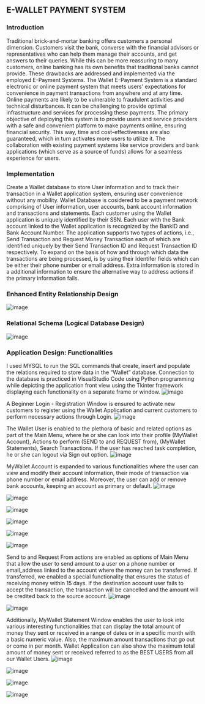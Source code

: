 ## E-WALLET PAYMENT SYSTEM

###  Introduction
Traditional brick-and-mortar banking offers customers a personal dimension. Customers visit the bank, converse with the financial advisors or representatives who can help them manage their accounts, and get answers to their queries. While this can be more reassuring to many customers, online banking has its own benefits that traditional banks cannot provide. These drawbacks are addressed and implemented via the employed E-Payment Systems. The Wallet E-Payment System is a standard electronic or online payment system that meets users' expectations for convenience in payment transactions from anywhere and at any time. Online payments are likely to be vulnerable to fraudulent activities and technical disturbances. It can be challenging to provide optimal infrastructure and services for processing these payments. The primary objective of deploying this system is to provide users and service providers with a safe and convenient platform to make payments online, ensuring financial security. This way, time and cost-effectiveness are also guaranteed, which in turn activates more users to utilize it. The collaboration with existing payment systems like service providers and bank applications (which serve as a source of funds) allows for a seamless experience for users.

### Implementation
Create a Wallet database to store User information and to track their transaction in a Wallet application system, ensuring user convenience without any mobility. Wallet Database is cosidered to be a payment network comprising of User information, user accounts, bank account information and transactions and statements. Each customer using the Wallet application is uniquely identified by their SSN. Each user with the Bank
account linked to the Wallet application is recognized by the BankID and Bank Account Number. The application supports two types of actions, i.e., Send Transaction and Request Money Transaction each of which are identified uniquely by their Send Transaction ID and Request Transaction ID respectively. To expand on the basis of how and through which data the transactions are being processed, is by using their Identifer
fields which can be either their phone number or email address. Extra information is stored in a additional information to ensure the alternative way to address actions if the primary information fails.

### Enhanced Entity Relationship Design
![image](https://github.com/user-attachments/assets/79f3adf8-6ec9-4357-a9fc-e1724a17d61a)

### Relational Schema (Logical Database Design)
![image](https://github.com/user-attachments/assets/e63458b0-feaa-44b6-b3ac-e762767e2ec9)

### Application Design: Functionalities
I used MYSQL to run the SQL commands that create, insert and populate the relations required to store data in the “Wallet” database. Connection to the database is practiced in VisualStudio Code using Python programming while depicting the application front view using the Tkinter framework displaying each functionality on a separate frame or window.
![image](https://github.com/user-attachments/assets/b3b2dbad-821d-42fb-860c-60935c69ee3f)

A Beginner Login - Registration Window is ensured to activate new customers to register using the Wallet Application and current customers to perform necessary actions through Login.
![image](https://github.com/user-attachments/assets/02ede90b-8fde-4f18-8615-41fdb57e3dff)

The Wallet User is enabled to the plethora of basic and related options as part of the Main Menu, where he or she can look into their profile (MyWallet Account), Actions to perform (SEND to and REQUEST from), (MyWallet Statements), Search Transactions. If the user has reached task completion, he or she can logout via Sign out option.
![image](https://github.com/user-attachments/assets/45184e92-b28c-4f57-987a-58753fb6a4ce)

MyWallet Account is expanded to various functionalities where the user can view and modify their account information, their mode of transaction via phone number or email address. Moreover, the user can add or remove bank accounts, keeping an account as primary or default.
![image](https://github.com/user-attachments/assets/7c2bf038-a9a8-46c8-9370-88102d17415d)

![image](https://github.com/user-attachments/assets/ea88b5e6-c80c-4005-a0d6-ccfc31dce2af)

![image](https://github.com/user-attachments/assets/c818a210-062e-40c2-b1c5-c00e2eae61ac)

![image](https://github.com/user-attachments/assets/48646dfc-afb0-440a-8d6b-4cacad579410)

![image](https://github.com/user-attachments/assets/b5d2778d-0b9e-4487-a347-c5c16ef4e798)

![image](https://github.com/user-attachments/assets/e2fd841b-5474-42b2-82c7-d2845ca4db1e)

Send to and Request From actions are enabled as options of Main Menu that allow the user to send amount to a user on a phone number or email_address linked to the account where the money can be transferred. If transferred, we enabled a special functionality that ensures the status of receiving money within 15 days. If the destination account user fails to accept the transaction, the transaction will be cancelled and the
amount will be credited back to the source account.
![image](https://github.com/user-attachments/assets/1f7d3a2a-ee6b-45c9-8659-8859f9be4099)

![image](https://github.com/user-attachments/assets/8990e300-1ff9-4a2a-9fbe-42f287fa7cbb)

Additionally, MyWallet Statement Window enables the user to look into various interesting functionalities that can display the total amount of money they sent or received in a range of dates or in a specific month with a basic numeric value. Also, the maximum amount transactions that go out or come in per month. Wallet Application can also show the maximum total amount of money sent or received referred to as the BEST
USERS from all our Wallet Users.
![image](https://github.com/user-attachments/assets/6ac11bc7-ce36-4d09-9040-c713875b1aa2)

![image](https://github.com/user-attachments/assets/97bf0547-9bfc-4cc8-8d71-0c13b7f07064)

![image](https://github.com/user-attachments/assets/766ef565-e63d-40ed-a480-9cf92e560cb5)

![image](https://github.com/user-attachments/assets/23cc129c-9ded-4243-8a82-039001fe38ad)











